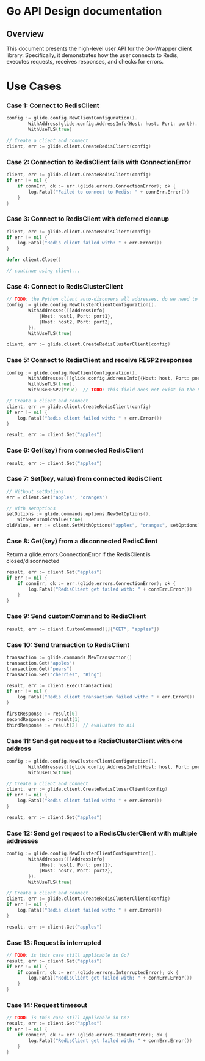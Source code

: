 # Go API Design documentation

## Overview

This document presents the high-level user API for the Go-Wrapper client library. Specifically, it demonstrates how the user connects to Redis, executes requests, receives responses, and checks for errors.

# Use Cases

### Case 1: Connect to RedisClient

```go
config := glide.config.NewClientConfiguration().
		WithAddress(glide.config.AddressInfo{Host: host, Port: port}).
		WithUseTLS(true)

// Create a client and connect
client, err := glide.client.CreateRedisClient(config)
```

### Case 2: Connection to RedisClient fails with ConnectionError
```go
client, err := glide.client.CreateRedisClient(config)
if err != nil {
    if connErr, ok := err.(glide.errors.ConnectionError); ok {  
        log.Fatal("Failed to connect to Redis: " + connErr.Error())
    }
}
```

### Case 3: Connect to RedisClient with deferred cleanup
```go
client, err := glide.client.CreateRedisClient(config)
if err != nil {
    log.Fatal("Redis client failed with: " + err.Error())
}

defer client.Close()

// continue using client...
```

### Case 4: Connect to RedisClusterClient
```go
// TODO: the Python client auto-discovers all addresses, do we need to do the same?
config := glide.config.NewClusterClientConfiguration().
		WithAddresses([]AddressInfo{
			{Host: host1, Port: port1},
			{Host: host2, Port: port2},
		}).
		WithUseTLS(true)

client, err := glide.client.CreateRedisClusterClient(config)
```

### Case 5: Connect to RedisClient and receive RESP2 responses
```go
config := glide.config.NewClientConfiguration().
		WithAddresses([]glide.config.AddressInfo{{Host: host, Port: port}}).
		WithUseTLS(true).
		WithUseRESP2(true)  // TODO: this field does not exist in the Python client, do we need it?

// Create a client and connect
client, err := glide.client.CreateRedisClient(config)
if err != nil {
    log.Fatal("Redis client failed with: " + err.Error())
}

result, err := client.Get("apples")
```

### Case 6: Get(key) from connected RedisClient
```go
result, err := client.Get("apples")
```

### Case 7: Set(key, value) from connected RedisClient
```go
// Without setOptions
err = client.Set("apples", "oranges")

// With setOptions
setOptions := glide.commands.options.NewSetOptions().
    WithReturnOldValue(true)
oldValue, err := client.SetWithOptions("apples", "oranges", setOptions)
```

### Case 8: Get(key) from a disconnected RedisClient
Return a glide.errors.ConnectionError if the RedisClient is closed/disconnected
```go
result, err := client.Get("apples")
if err != nil {
    if connErr, ok := err.(glide.errors.ConnectionError); ok {  
        log.Fatal("RedisClient get failed with: " + connErr.Error())
    }
}
```

### Case 9: Send customCommand to RedisClient
```go
result, err := client.CustomCommand([]{"GET", "apples"})
```

### Case 10: Send transaction to RedisClient
```go
transaction := glide.commands.NewTransaction()
transaction.Get("apples")
transaction.Get("pears")
transaction.Set("cherries", "Bing")

result, err := client.Exec(transaction)
if err != nil {
    log.Fatal("Redis client transaction failed with: " + err.Error())
}

firstResponse := result[0]
secondResponse := result[1]
thirdResponse := result[2]  // evaluates to nil
```

### Case 11: Send get request to a RedisClusterClient with one address
```go
config := glide.config.NewClusterClientConfiguration().
		WithAddresses([]glide.config.AddressInfo{{Host: host, Port: port}}).
		WithUseTLS(true)

// Create a client and connect
client, err := glide.client.CreateRedisCluserClient(config)
if err != nil {
    log.Fatal("Redis client failed with: " + err.Error())
}

result, err := client.Get("apples")
```

### Case 12: Send get request to a RedisClusterClient with multiple addresses
```go
config := glide.config.NewClusterClientConfiguration().
		WithAddresses([]AddressInfo{
			{Host: host1, Port: port1},
			{Host: host2, Port: port2},
		}).
		WithUseTLS(true)

// Create a client and connect
client, err := glide.client.CreateRedisClusterClient(config)
if err != nil {
    log.Fatal("Redis client failed with: " + err.Error())
}

result, err := client.Get("apples")
```

### Case 13: Request is interrupted
```go
// TODO: is this case still applicable in Go?
result, err := client.Get("apples")
if err != nil {
    if connErr, ok := err.(glide.errors.InterruptedError); ok {  
        log.Fatal("RedisClient get failed with: " + connErr.Error())
    }
}
```

### Case 14: Request timesout
```go
// TODO: is this case still applicable in Go?
result, err := client.Get("apples")
if err != nil {
    if connErr, ok := err.(glide.errors.TimeoutError); ok {  
        log.Fatal("RedisClient get failed with: " + connErr.Error())
    }
}
```
